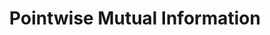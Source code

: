 ---
word: "true"

types: "word"

title: "Pointwise Mutual Information"

categories: ['']

tags: ['Pointwise', 'Mutual', 'Information']

arabic: 'تقنية المعلومات المتبادلة بين كلمات الجملتين'

arexps: []

enwords: ['Pointwise Mutual Information']

enexps: []

arlexicons: 'ت'

enlexicons: 'P'

authors: ['Ruqayya Roshdy']

translators: ['X']

citations: 'تطبيقات أساسية في المعالجة الآلية للغة العربية'

sources: 'مركز الملك عبدالله بن عبدالعزيز الدولي لخدمة اللغة العربية'

slug: ""
---